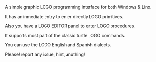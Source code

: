 A simple graphic LOGO programming interface for both Windows & Linx.

It has an inmediate entry to enter directly LOGO primitives.

Also you have a LOGO EDITOR panel to enter LOGO procedures.

It supports most part of the classic turtle LOGO commands.

You can use the LOGO English and Spanish dialects.

Please! report any issue, hint, anuthing!


